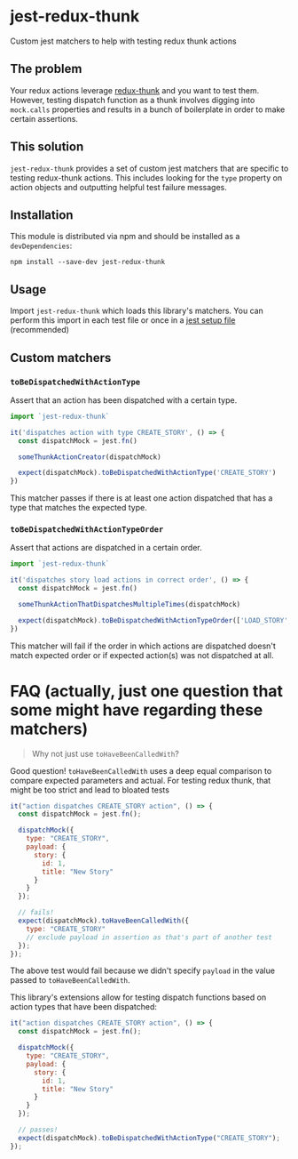 # jest-redux-thunk

Custom jest matchers to help with testing redux thunk actions

## The problem

Your redux actions leverage [redux-thunk](https://github.com/reduxjs/redux-thunk) and you want to test them. However, testing dispatch function as a thunk involves digging into `mock.calls` properties and results in a bunch of boilerplate in order to make certain assertions.

## This solution

`jest-redux-thunk` provides a set of custom jest matchers that are specific to testing redux-thunk actions. This includes looking for the `type` property on action objects and outputting helpful test failure messages.

## Installation

This module is distributed via npm and should be installed as a `devDependencies`:

```
npm install --save-dev jest-redux-thunk
```

## Usage

Import `jest-redux-thunk` which loads this library's matchers. You can perform this import in each test file or once in a [jest setup file](http://jestjs.io/docs/en/configuration.html#setuptestframeworkscriptfile-string) (recommended)

## Custom matchers

### `toBeDispatchedWithActionType`

Assert that an action has been dispatched with a certain type.

```javascript
import `jest-redux-thunk`

it('dispatches action with type CREATE_STORY', () => {
  const dispatchMock = jest.fn()

  someThunkActionCreator(dispatchMock)

  expect(dispatchMock).toBeDispatchedWithActionType('CREATE_STORY')
})
```

This matcher passes if there is at least one action dispatched that has a type that matches the expected type.

### `toBeDispatchedWithActionTypeOrder`

Assert that actions are dispatched in a certain order.

```javascript
import `jest-redux-thunk`

it('dispatches story load actions in correct order', () => {
  const dispatchMock = jest.fn()

  someThunkActionThatDispatchesMultipleTimes(dispatchMock)

  expect(dispatchMock).toBeDispatchedWithActionTypeOrder(['LOAD_STORY', 'LOAD_AUTHORS', 'LOAD_CHARACTERS'])
})
```

This matcher will fail if the order in which actions are dispatched doesn't match expected order or if expected action(s) was not dispatched at all.

# FAQ (actually, just one question that some might have regarding these matchers)

> Why not just use `toHaveBeenCalledWith`?

Good question! `toHaveBeenCalledWith` uses a deep equal comparison to compare expected parameters and actual. For testing
redux thunk, that might be too strict and lead to bloated tests

```javascript
it("action dispatches CREATE_STORY action", () => {
  const dispatchMock = jest.fn();

  dispatchMock({
    type: "CREATE_STORY",
    payload: {
      story: {
        id: 1,
        title: "New Story"
      }
    }
  });

  // fails!
  expect(dispatchMock).toHaveBeenCalledWith({
    type: "CREATE_STORY"
    // exclude payload in assertion as that's part of another test
  });
});
```

The above test would fail because we didn't specify `payload` in the value passed to `toHaveBeenCalledWith`.

This library's extensions allow for testing dispatch functions based on action types that have been dispatched:

```javascript
it("action dispatches CREATE_STORY action", () => {
  const dispatchMock = jest.fn();

  dispatchMock({
    type: "CREATE_STORY",
    payload: {
      story: {
        id: 1,
        title: "New Story"
      }
    }
  });

  // passes!
  expect(dispatchMock).toBeDispatchedWithActionType("CREATE_STORY");
});
```
